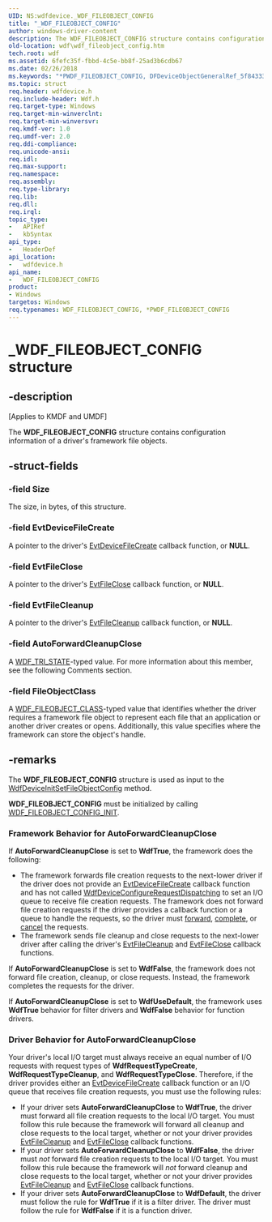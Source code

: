 ```yaml
---
UID: NS:wdfdevice._WDF_FILEOBJECT_CONFIG
title: "_WDF_FILEOBJECT_CONFIG"
author: windows-driver-content
description: The WDF_FILEOBJECT_CONFIG structure contains configuration information of a driver's framework file objects.
old-location: wdf\wdf_fileobject_config.htm
tech.root: wdf
ms.assetid: 6fefc35f-fbbd-4c5e-bb8f-25ad3b6cdb67
ms.date: 02/26/2018
ms.keywords: "*PWDF_FILEOBJECT_CONFIG, DFDeviceObjectGeneralRef_5f843338-f299-48d3-80ad-d5d35c122d0f.xml, PWDF_FILEOBJECT_CONFIG, PWDF_FILEOBJECT_CONFIG structure pointer, WDF_FILEOBJECT_CONFIG, WDF_FILEOBJECT_CONFIG structure, _WDF_FILEOBJECT_CONFIG, kmdf.wdf_fileobject_config, wdf.wdf_fileobject_config, wdfdevice/PWDF_FILEOBJECT_CONFIG, wdfdevice/WDF_FILEOBJECT_CONFIG"
ms.topic: struct
req.header: wdfdevice.h
req.include-header: Wdf.h
req.target-type: Windows
req.target-min-winverclnt: 
req.target-min-winversvr: 
req.kmdf-ver: 1.0
req.umdf-ver: 2.0
req.ddi-compliance: 
req.unicode-ansi: 
req.idl: 
req.max-support: 
req.namespace: 
req.assembly: 
req.type-library: 
req.lib: 
req.dll: 
req.irql: 
topic_type:
-	APIRef
-	kbSyntax
api_type:
-	HeaderDef
api_location:
-	wdfdevice.h
api_name:
-	WDF_FILEOBJECT_CONFIG
product:
- Windows
targetos: Windows
req.typenames: WDF_FILEOBJECT_CONFIG, *PWDF_FILEOBJECT_CONFIG
---
```


# _WDF_FILEOBJECT_CONFIG structure


## -description


<p class="CCE_Message">[Applies to KMDF and UMDF]</p>

The <b>WDF_FILEOBJECT_CONFIG</b> structure contains configuration information of a driver's framework file objects. 


## -struct-fields




### -field Size

The size, in bytes, of this structure.


### -field EvtDeviceFileCreate

A pointer to the driver's <a href="https://msdn.microsoft.com/ee44c0bf-1fca-442d-8871-df6079e89ced">EvtDeviceFileCreate</a> callback function, or <b>NULL</b>.


### -field EvtFileClose

A pointer to the driver's <a href="https://msdn.microsoft.com/8ddcb9cb-d184-4ec8-a321-599394a8512e">EvtFileClose</a> callback function, or <b>NULL</b>.


### -field EvtFileCleanup

A pointer to the driver's <a href="https://msdn.microsoft.com/8ce3d316-3976-4af5-a0ae-af4e93f380a1">EvtFileCleanup</a> callback function, or <b>NULL</b>.


### -field AutoForwardCleanupClose

A <a href="https://msdn.microsoft.com/library/windows/hardware/ff552533">WDF_TRI_STATE</a>-typed value. For more information about this member, see the following Comments section.


### -field FileObjectClass

A <a href="https://msdn.microsoft.com/library/windows/hardware/ff551315">WDF_FILEOBJECT_CLASS</a>-typed value that identifies whether the driver requires a framework file object to represent each file that an application or another driver creates or opens. Additionally, this value specifies where the framework can store the object's handle. 


## -remarks



The <b>WDF_FILEOBJECT_CONFIG</b> structure is used as input to the <a href="https://msdn.microsoft.com/library/windows/hardware/ff546107">WdfDeviceInitSetFileObjectConfig</a> method.

<b>WDF_FILEOBJECT_CONFIG</b> must be initialized by calling <a href="https://msdn.microsoft.com/library/windows/hardware/ff551321">WDF_FILEOBJECT_CONFIG_INIT</a>.

<h3><a id="Framework_Behavior_for_AutoForwardCleanupClose"></a><a id="framework_behavior_for_autoforwardcleanupclose"></a><a id="FRAMEWORK_BEHAVIOR_FOR_AUTOFORWARDCLEANUPCLOSE"></a>Framework Behavior for <b>AutoForwardCleanupClose</b></h3>
If <b>AutoForwardCleanupClose</b> is set to <b>WdfTrue</b>, the framework does the following:

<ul>
<li>
The framework forwards file creation requests to the next-lower driver if the driver does not provide an <a href="https://msdn.microsoft.com/ee44c0bf-1fca-442d-8871-df6079e89ced">EvtDeviceFileCreate</a> callback function and has not called <a href="https://msdn.microsoft.com/library/windows/hardware/ff545920">WdfDeviceConfigureRequestDispatching</a> to set an I/O queue to receive file creation requests. The framework does not forward file creation requests if the driver provides a callback function or a queue to handle the requests, so the driver must <a href="https://docs.microsoft.com/windows-hardware/drivers/wdf/forwarding-i-o-requests">forward</a>, <a href="https://docs.microsoft.com/windows-hardware/drivers/wdf/completing-i-o-requests">complete</a>, or <a href="https://docs.microsoft.com/windows-hardware/drivers/wdf/canceling-i-o-requests">cancel</a> the requests.

</li>
<li>
The framework sends file cleanup and close requests to the next-lower driver after calling the driver's <a href="https://msdn.microsoft.com/8ce3d316-3976-4af5-a0ae-af4e93f380a1">EvtFileCleanup</a> and <a href="https://msdn.microsoft.com/8ddcb9cb-d184-4ec8-a321-599394a8512e">EvtFileClose</a> callback functions.

</li>
</ul>
If <b>AutoForwardCleanupClose</b> is set to <b>WdfFalse</b>, the framework does not forward file creation, cleanup, or close requests. Instead, the framework completes the requests for the driver.

If <b>AutoForwardCleanupClose</b> is set to <b>WdfUseDefault</b>, the framework uses <b>WdfTrue</b> behavior for filter drivers and <b>WdfFalse</b> behavior for function drivers.

<h3><a id="Driver_Behavior_for_AutoForwardCleanupClose"></a><a id="driver_behavior_for_autoforwardcleanupclose"></a><a id="DRIVER_BEHAVIOR_FOR_AUTOFORWARDCLEANUPCLOSE"></a>Driver Behavior for <b>AutoForwardCleanupClose</b></h3>
Your driver's local I/O target must always receive an equal number of I/O requests with request types of <b>WdfRequestTypeCreate</b>, <b>WdfRequestTypeCleanup</b>, and <b>WdfRequestTypeClose</b>. Therefore, if the driver provides either an <a href="https://msdn.microsoft.com/ee44c0bf-1fca-442d-8871-df6079e89ced">EvtDeviceFileCreate</a> callback function or an I/O queue that receives file creation requests, you must use the following rules:

<ul>
<li>
If your driver sets <b>AutoForwardCleanupClose</b> to <b>WdfTrue</b>, the driver must forward all file creation requests to the local I/O target. You must follow this rule because the framework will forward all cleanup and close requests to the local target, whether or not your driver provides <a href="https://msdn.microsoft.com/8ce3d316-3976-4af5-a0ae-af4e93f380a1">EvtFileCleanup</a> and <a href="https://msdn.microsoft.com/8ddcb9cb-d184-4ec8-a321-599394a8512e">EvtFileClose</a> callback functions.

</li>
<li>
If your driver sets <b>AutoForwardCleanupClose</b> to <b>WdfFalse</b>, the driver must <i>not</i> forward file creation requests to the local I/O target. You must follow this rule because the framework will <i>not</i> forward cleanup and close requests to the local target, whether or not your driver provides <a href="https://msdn.microsoft.com/8ce3d316-3976-4af5-a0ae-af4e93f380a1">EvtFileCleanup</a> and <a href="https://msdn.microsoft.com/8ddcb9cb-d184-4ec8-a321-599394a8512e">EvtFileClose</a> callback functions.

</li>
<li>
If your driver sets <b>AutoForwardCleanupClose</b> to <b>WdfDefault</b>, the driver must follow the rule for <b>WdfTrue</b> if it is a filter driver. The driver must follow the rule for <b>WdfFalse</b> if it is a function driver.

</li>
</ul>


